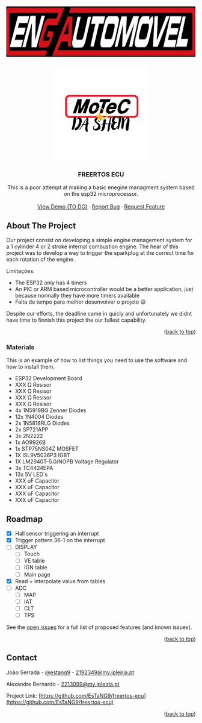 <!-- Improved compatibility of back to top link: See: https://github.com/othneildrew/Best-README-Template/pull/73 -->
<a id="readme-top"></a>

<!-- PROJECT LOGO -->
<br />
<div align="center">
  <a href="https:///github.com/EsTaNG9/freertos-ecu">
    <img src="pics/auto_jpg.jpg" alt="Logo" width="1222" height="134">
  </a>
   <h3></h3>
  <div align="center">
  <a href="https://github.com/https://github.com/EsTaNG9/freertos-ecu">
    <img src="pics/MOTEC_DA_SHEIN.png" alt="Logo" width="250" height="250">
  </a>
</div>

  <h3 align="center">FREERTOS ECU</h3>

  <p align="center">
    This is a poor attempt at making a basic enegine managment system based on the esp32 microprocessor.
    <br />
    <br />
    <a href="https://github.com/EsTaNG9/freertos-ecu">View Demo (TO DO)</a>
    ·
    <a href="https://github.com/EsTaNG9/freertos-ecu/issues/new?labels=bug&template=bug-report---.md">Report Bug</a>
    ·
    <a href="https://github.com/EsTaNG9/freertos-ecu/issues/new?labels=enhancement&template=feature-request---.md">Request Feature</a>
  </p>
</div>

<!-- ABOUT THE PROJECT -->
## About The Project

Our project consist on developing a simple engine management system for a 1 cylinder 4 or 2 stroke internal combustion engine.
The hear of this project was to develop a way to trigger the sparkplug at the correct time for each rotation of the engine. 

Limitações:
* The ESP32 only has 4 timers
* An PIC or ARM based microcontroller would be a better application, just because normally they have more timers available
* Falta de tempo para melhor desenvolver o projeto :smile:

Despite our efforts, the deadline came in quicly and unfortunately we didnt have time to finnish this project the our fullest capability.

<p align="right">(<a href="#readme-top">back to top</a>)</p>


### Materials

This is an example of how to list things you need to use the software and how to install them.
* ESP32 Development Board
* XXX Ω Resisor
* XXX Ω Resisor
* XXX Ω Resisor
* XXX Ω Resisor
* 4x 1N5919BG Zenner Diodes
* 12x 1N4004 Diodes
* 2x 1N5818RLG Diodes
* 2x SP721APP
* 3x 2N2222
* 1x AO9926B
* 1x STP75NS04Z MOSFET
* 1X ISL9V5036P3 IGBT
* 1X LM2940T-5.0/NOPB Voltage Regulator
* 3x TC4424EPA
* 13x 5V LED´s
* XXX uF Capacitor
* XXX uF Capacitor
* XXX uF Capacitor
* XXX uF Capacitor

<!-- ROADMAP -->
## Roadmap

- [x] Hall sensor triggering an interrupt
- [x] Trigger pattern 36-1 on the interrupt
- [ ] DISPLAY
    - [ ] Touch
    - [ ] VE table
    - [ ] IGN table
    - [ ] Main page
- [x] Read + interpolate value from tables
- [ ] ADC
    - [ ] MAP
    - [ ] IAT
    - [ ] CLT
    - [ ] TPS

See the [open issues](https://github.com/EsTaNG9/freertos-ecu/issues) for a full list of proposed features (and known issues).

<p align="right">(<a href="#readme-top">back to top</a>)</p>


<!-- CONTACT -->
## Contact

João Serrada - [@estang9](https://instagram.com/estang9) - 2192349@my.ipleiria.pt

Alexandre Bernardo - 2213099@my.ipleiria.pt

Project Link: [https://github.com/EsTaNG9/freertos-ecu](https://github.com/EsTaNG9/freertos-ecu)

<p align="right">(<a href="#readme-top">back to top</a>)</p>




<!-- MARKDOWN LINKS & IMAGES -->
<!-- https://www.markdownguide.org/basic-syntax/#reference-style-links -->
[issues-shield]: https://img.shields.io/github/issues/othneildrew/Best-README-Template.svg?style=for-the-badge
[issues-url]: https://github.com/othneildrew/Best-README-Template/issues
[product-screenshot]: pics/MOTEC_DA_SHEIN.png
